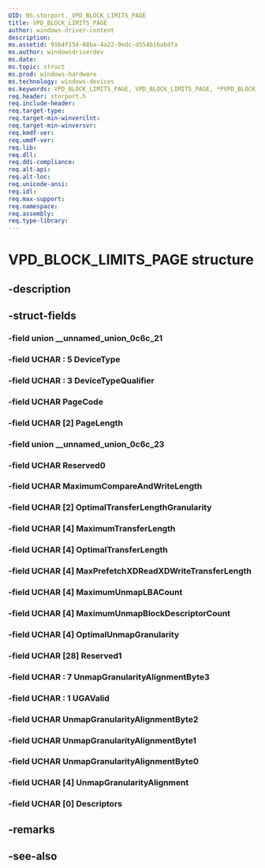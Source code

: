 ```yaml
---
UID: NS.storport._VPD_BLOCK_LIMITS_PAGE
title: VPD_BLOCK_LIMITS_PAGE
author: windows-driver-content
description: 
ms.assetid: 9164f154-88ba-4a22-9edc-d554b16abdfa
ms.author: windowsdriverdev
ms.date: 
ms.topic: struct
ms.prod: windows-hardware
ms.technology: windows-devices
ms.keywords: VPD_BLOCK_LIMITS_PAGE, VPD_BLOCK_LIMITS_PAGE, *PVPD_BLOCK_LIMITS_PAGE
req.header: storport.h
req.include-header:
req.target-type:
req.target-min-winverclnt:
req.target-min-winversvr:
req.kmdf-ver:
req.umdf-ver:
req.lib:
req.dll:
req.ddi-compliance:
req.alt-api:
req.alt-loc:
req.unicode-ansi:
req.idl:
req.max-support:
req.namespace:
req.assembly:
req.type-library:
---
```


# VPD_BLOCK_LIMITS_PAGE structure

## -description



## -struct-fields

### -field union __unnamed_union_0c6c_21			
 	
### -field UCHAR  : 5 DeviceType			
 	
### -field UCHAR  : 3 DeviceTypeQualifier			
 	
### -field UCHAR PageCode			
 	
### -field UCHAR [2] PageLength			
 	
### -field union __unnamed_union_0c6c_23			
 	
### -field UCHAR Reserved0			
 	
### -field UCHAR MaximumCompareAndWriteLength			
 	
### -field UCHAR [2] OptimalTransferLengthGranularity			
 	
### -field UCHAR [4] MaximumTransferLength			
 	
### -field UCHAR [4] OptimalTransferLength			
 	
### -field UCHAR [4] MaxPrefetchXDReadXDWriteTransferLength			
 	
### -field UCHAR [4] MaximumUnmapLBACount			
 	
### -field UCHAR [4] MaximumUnmapBlockDescriptorCount			
 	
### -field UCHAR [4] OptimalUnmapGranularity			
 	
### -field UCHAR [28] Reserved1			
 	
### -field UCHAR  : 7 UnmapGranularityAlignmentByte3			
 	
### -field UCHAR  : 1 UGAValid			
 	
### -field UCHAR UnmapGranularityAlignmentByte2			
 	
### -field UCHAR UnmapGranularityAlignmentByte1			
 	
### -field UCHAR UnmapGranularityAlignmentByte0			
 	
### -field UCHAR [4] UnmapGranularityAlignment			
 	
### -field UCHAR [0] Descriptors			
 	
## -remarks

## -see-also